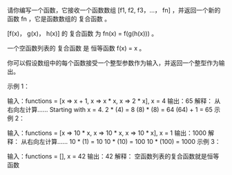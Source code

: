 请你编写一个函数，它接收一个函数数组 [f1, f2, f3，…， fn] ，并返回一个新的函数 fn ，它是函数数组的 复合函数 。

[f(x)， g(x)， h(x)] 的 复合函数 为 fn(x) = f(g(h(x))) 。

一个空函数列表的 复合函数 是 恒等函数 f(x) = x 。

你可以假设数组中的每个函数接受一个整型参数作为输入，并返回一个整型作为输出。

 

示例 1：

输入：functions = [x => x + 1, x => x * x, x => 2 * x], x = 4
输出：65
解释：
从右向左计算......
Starting with x = 4.
2 * (4) = 8
(8) * (8) = 64
(64) + 1 = 65
示例 2：

输入：functions = [x => 10 * x, x => 10 * x, x => 10 * x], x = 1
输出：1000
解释：
从右向左计算......
10 * (1) = 10
10 * (10) = 100
10 * (100) = 1000
示例 3：

输入：functions = [], x = 42
输出：42
解释：
空函数列表的复合函数就是恒等函数